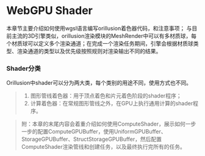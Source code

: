 # WebGPU Shader
本章节主要介绍如何使用wgsl语言编写orillusion着色器代码，和注意事项；
与目前主流的3D引擎类似，orillusion渲染模块的MeshRender中可以有多材质球，每个材质球可以定义多个渲染通道；在完成一个渲染任务期间，引擎会根据材质球类型、渲染通道的类型以及优先级按照规则对渲染输出不同的结果。

### Shader分类
Orillusion中shader可以分为两大类，每个类别的用途不同，使用方式也不同。

>1. 图形管线着色器：用于顶点着色和片元着色阶段的shader程序；
>2. 计算着色器：在常规图形管线之外，在GPU上执行通用计算的shader程序。

> 附：本章的末尾内容会着重介绍如何使用ComputeShader，展示如何一步一步的配置ComputeGPUBuffer，使用UniformGPUBuffer、StorageGPUBuffer、StructStorageGPUBuffer，然后配置ComputeShader渲染管线和创建任务，以及最终执行完所有的任务。

 